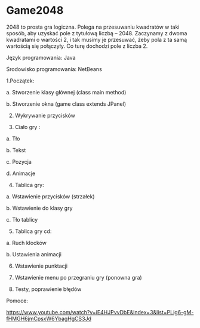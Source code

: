 # Game2048

2048 to prosta gra logiczna. Polega na przesuwaniu kwadratów w taki sposób, aby uzyskać pole z tytułową liczbą – 2048. Zaczynamy z dwoma kwadratami o wartości 2, i tak musimy je przesuwać, żeby pola z ta samą wartością się połączyły. Co turę dochodzi pole z liczba 2.
<p>Język programowania: Java</p>
<p>Środowisko programowania: NetBeans</p>

1.Początek:	

 a.	Stworzenie klasy głównej (class main method)
 
 b.	Stworzenie okna (game class extends JPanel)

2. Wykrywanie przycisków 

3. Ciało gry :

 a.	Tło
 
 b.	Tekst
 
 c.	Pozycja
 
 d.	Animacje

4. Tablica gry:

  a.	Wstawienie przycisków (strzałek)

  b.	Wstawienie do klasy gry

  c.	Tło tablicy

5.	Tablica gry cd:

  a.	Ruch klocków

  b.	Ustawienia animacji

6.	Wstawienie punktacji

7.	Wstawienie menu po przegraniu gry (ponowna gra)

8.	Testy, poprawienie błędów

Pomoce:

https://www.youtube.com/watch?v=iE4HJPvvDbE&index=3&list=PLig6-gM-fHMGH6jmCpsxW6YbagHgCS3Jd


